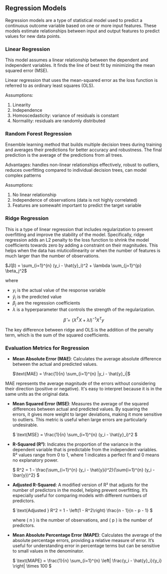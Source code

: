 
## Regression Models

Regression models are a type of statistical model used to predict a continuous outcome variable based on one or more input features. These models estimate relationships between input and output features to predict values for new data points.

### Linear Regression

This model assumes a linear relationship between the dependent and independent variables. It finds the line of best fit by minimizing the mean squared error (MSE). 

Linear regression that uses the mean-squared error as the loss function is referred to as ordinary least squares (OLS). 

Assumptions:  
1. Linearity  
2. Independence  
3. Homoscedasticity: variance of residuals is constant  
4. Normality: residuals are randomly distributed  

### Random Forest Regression
Ensemble learning method that builds multiple decision trees during training and averages their predictions for better accuracy and robustness. The final prediction is the average of the predictions from all trees.

Advantages: handles non-linear relationships effectively, robust to outliers, reduces overfitting compared to individual decision trees, can model complex patterns

Assumptions: 
1. No linear relationship  
2. Independence of observations (data is not highly correlated)
3. Features are somewaht important to predict the target variable  

### Ridge Regression 

This is a type of linear regression that includes regularization to prevent overfitting and improve the stability of the model. Specifically, ridge regression adds an L2 penalty to the loss function to shrink the model coefficients towards zero by adding a constraint on their magnitudes. This helps when the data has mluticollinearity or when the number of features is much larger than the number of observations.

$J(β) = \sum_{i=1}^{n} (y_i - \hat{y}_i)^2 + \lambda \sum_{j=1}^{p} \beta_j^2$

where
- $y_i$ is the actual value of the response variable
- $\hat{y}_i$ is the predicted value
- $\beta_j$ are the regression coefficients
- $\lambda$ is a hyperparameter that controls the strength of the regularization.


$$
\hat{β} = (X^T X + \lambda I)^{-1} X^T y
$$

The key difference between ridge and OLS is the addition of the penalty term, which is the sum of the squared coefficients.



### Evaluation Metrics for Regression

- **Mean Absolute Error (MAE)**: Calculates the average absolute difference between the actual and predicted values. 

  $\text{MAE} = \frac{1}{n} \sum_{i=1}^{n} |y_i - \hat{y}_i|$

MAE represents the average magnitude of the errors without considering their direction (positive or negative). It's easy to interpret because it is in the same units as the original data.

- **Mean Squared Error (MSE)**: Measures the average of the squared differences between actual and predicted values. By squaring the errors, it gives more weight to larger deviations, making it more sensitive to outliers. This metric is useful when large errors are particularly undesirable.

  $
  \text{MSE} = \frac{1}{n} \sum_{i=1}^{n} (y_i - \hat{y}_i)^2
  $


- **R-Squared (R²)**: Indicates the proportion of the variance in the dependent variable that is predictable from the independent variables. R² values range from 0 to 1, where 1 indicates a perfect fit and 0 means no explanatory power.

  $
  R^2 = 1 - \frac{\sum_{i=1}^{n} (y_i - \hat{y}_i)^2}{\sum_{i=1}^{n} (y_i - \bar{y})^2}
  $

- **Adjusted R-Squared**: A modified version of R² that adjusts for the number of predictors in the model, helping prevent overfitting. It’s especially useful for comparing models with different numbers of predictors.

  $
  \text{Adjusted } R^2 = 1 - \left(1 - R^2\right) \frac{n - 1}{n - p - 1}
  $

  where \( n \) is the number of observations, and \( p \) is the number of predictors.

- **Mean Absolute Percentage Error (MAPE)**: Calculates the average of the absolute percentage errors, providing a relative measure of error. It’s useful for understanding error in percentage terms but can be sensitive to small values in the denominator.

  $
  \text{MAPE} = \frac{1}{n} \sum_{i=1}^{n} \left| \frac{y_i - \hat{y}_i}{y_i} \right| \times 100
  $

